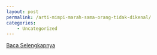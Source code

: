 ```yaml
---
layout: post
permalink: /arti-mimpi-marah-sama-orang-tidak-dikenal/
categories:
    - Uncategorized
---
```


[Baca Selengkapnya](/08)